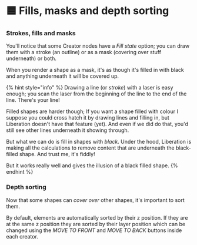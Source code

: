 # 🟦 Fills, masks and depth sorting

### Strokes, fills and masks

You'll notice that some Creator nodes have a _Fill state_ option;  you can draw them with a stroke (an outline) or as a mask (covering over stuff underneath) or both.&#x20;

When you render a shape as a mask, it's as though it's filled in with black and anything underneath it will be covered up.&#x20;

{% hint style="info" %}
Drawing a line (or _stroke_) with a laser is easy enough; you scan the laser from the beginning of the line to the end of the line. There's your line!&#x20;

Filled shapes are harder though; If you want a shape filled with colour I suppose you could cross hatch it by drawing lines and filling in, but Liberation doesn't have that feature (yet). And even if we did do that, you'd still see other lines underneath it showing through.&#x20;

But what we can do is fill in shapes with _black_. Under the hood, Liberation is making all the calculations to remove content that are underneath the black-filled shape. And trust me, it's fiddly!&#x20;

But it works really well and gives the illusion of a black filled shape.&#x20;
{% endhint %}

### Depth sorting

Now that some shapes can _cover over_ other shapes, it's important to sort them.&#x20;

By default, elements are automatically sorted by their z position. If they are at the same z position they are sorted by their layer position which can be changed using the _MOVE TO FRONT_ and _MOVE TO BACK_ buttons inside each creator.&#x20;
